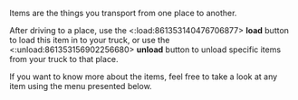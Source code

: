 Items are the things you transport from one place to another.

After driving to a place, use the <:load:861353140476706877> **load** button to load this item in to your truck, or use the <:unload:861353156902256680> **unload** button to unload specific items from your truck to that place.

If you want to know more about the items, feel free to take a look at any item using the menu presented below.
